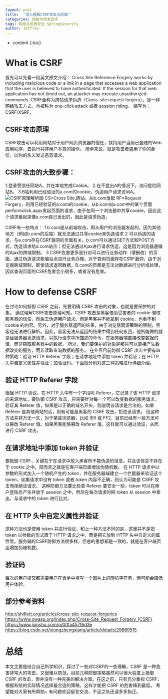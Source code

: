 ```yaml
---
layout: post
title:  "深入理解CSRF攻击与防御"
categories: 网络与信息安全
tags: 网络与信息安全 SpringSecurity
author: Jeffrey
---
```


* content
{:toc}

# What is CSRF
首先可以先看一段英文原文介绍：
Cross Site Reference Forgery works by including malicious code or a link in a page that accesses a web application that the user is believed to have authenticated. If the session for that web application has not timed out, an attacker may execute unauthorized commands.
CSRF全称为跨站请求伪造（Cross-site request forgery），是一种网络攻击方式，也被称为 one-click attack 或者 session riding， 缩写为：CSRF/XSRF。

## CSRF攻击原理
CSRF攻击可以利用网站对于用户网页浏览器的信任，挟持用户当前已登陆的Web应用程序，去执行并非用户本意的操作。
简单来说，就是攻击者盗用了你的身份，以你的名义发送恶意请求。

## CSRF攻击的大致步骤：
1.登录受信任网站A，并在本地生成Cookie。
2.在不登出A的情况下，访问危险网站B。
3.B站利用已经验证的a.com的cookie，伪造用户请求访问A。
![CSRF原理解析图](https://img-blog.csdnimg.cn/20181101180157431.png?x-oss-process=image/watermark,type_ZmFuZ3poZW5naGVpdGk,shadow_10,text_aHR0cHM6Ly9ibG9nLmNzZG4ubmV0L0plZmZyZXkyMDE3MDgxMg==,size_16,color_FFFFFF,t_70)
CS=Cross Site,跨站，从b.com发起
RF=Request Forgery，利用已经验证的a.com的cookie，从b.com向a.com中的某个页面performclick.aspx发起页面的请求，由于在同一个浏览器中共享cookie，因此这个请求看起来像a.com自己发出的，因此是请求伪造。

CSRF有一些特点：
1 b.com是从前端攻击，即从用户的浏览器发起的，因为其他地方（例如b.com的后端）就无法通过共享cookie来伪造请求
2 可以伪造的请求，与a.com存在CSRF漏洞的页面有关。b.com可以通过GET方式和POST方式，伪造请求给a.com站点；但无法通过Ajax进行请求伪造，这是因为浏览器遵循的Ajax的跨域限制。
3 CSRF危害更多是针对可以进行业务动作（增删改）的页面，通过伪造请求欺骗站点进行业务办理。对于查询页面存在CSRF漏洞，由于浏览器跨域限制，即使请求返回数据，B.com的页面是无法对数据进行分析或处理，因此查询页面的CSRF危害会小很多，或者没有危害。

# How to defense CSRF
在讨论如何抵御 CSRF 之前，先要明确 CSRF 攻击的对象，也就是要保护的对象。
通过理解CSRF攻击原理可知，CSRF 攻击是黑客借助受害者的 cookie 骗取服务器的信任，然后去伪造用户请求。但是黑客并不能拿到 cookie，也看不到 cookie 的内容。另外，对于服务器返回的结果，由于浏览器同源策略的限制，黑客也无法进行解析。因此，黑客无法从返回的结果中得到任何东西，他所能做的就是给服务器发送请求，以执行请求中所描述的命令，在服务器端直接改变数据的值，而非窃取服务器中的数据。
所以，我们要保护的对象是那些可以直接产生数据改变的服务，而非读取查询数据的服务。
在业界目前防御 CSRF 攻击主要有四种策略：验证 HTTP Referer 字段；在请求地址中添加 token 并验证；在 HTTP 头中自定义属性并验证；加验证码。下面就分别对这三种策略进行详细介绍。

## 验证 HTTP Referer 字段
根据 HTTP 协议，在 HTTP 头中有一个字段叫 Referer，它记录了该 HTTP 请求的来源地址。要防御 CSRF 攻击，只需要针对每一个可以改变数据的服务请求，验证其 Referer 值，如果是以正确的域名开头，则说明该请求是合法的。如果 Referer 是其他网站的话，则有可能是黑客的 CSRF 攻击，拒绝该请求。
但这种方法并非万无一失，对于某些浏览器，比如 IE6 或 FF2，目前已经有一些方法可以篡改 Referer 值。如果黑客能够篡改 Referer 值，这样就可以通过验证，从而进行 CSRF 攻击。

## 在请求地址中添加 token 并验证
要抵御 CSRF，关键在于在请求中放入黑客所不能伪造的信息，并且该信息不存在于 cookie 之中。简而言之就是在客户端页面增加伪随机数。
在 HTTP 请求中以参数的形式加入一个随机产生的 token，并在服务器端建立一个拦截器来验证这个 token，如果请求中没有 token 或者 token 内容不正确，则认为可能是 CSRF 攻击而拒绝该请求。
这种防御方法要比检查 Referer 要安全一些，token 可以在用户登陆后产生并放于 session 之中，然后在每次请求时把 token 从 session 中拿出，与请求中的 token 进行比对。

## 在 HTTP 头中自定义属性并验证
这种方法也是使用 token 并进行验证，和上一种方法不同的是，这里并不是把 token 以参数的形式置于 HTTP 请求之中，而是把它放到 HTTP 头中自定义的属性里。服务端的CSRF防御方法很多样，但总的思想都是一致的，就是在客户端页面增加伪随机数。

## 验证码
每次的用户提交都需要用户在表单中填写一个图片上的随机字符串，但可能会降低用户体验。

## 部分参考资料
http://shiflett.org/articles/cross-site-request-forgeries
https://www.owasp.org/index.php/Cross-Site_Request_Forgery_(CSRF)
https://www.jianshu.com/p/00fa457f6d3e
https://blog.csdn.net/xiongzhengxiang/article/details/29869515

# 总结
本文主要是结合自己所学知识，探讨了一些对CSRF的一些理解，CSRF 是一种危害非常大的攻击，又很难以防范。目前几种防御策略虽然可以很大程度上抵御 CSRF 的攻击，但并没有一种完美的解决方案。在这之前，只有充分重视 CSRF，根据系统的实际情况选择最合适的策略，这样才能把 CSRF 的危害降到最低。
希望能对大家有所帮助~ 有问题欢迎留言交流，不足之处还请多多指正。